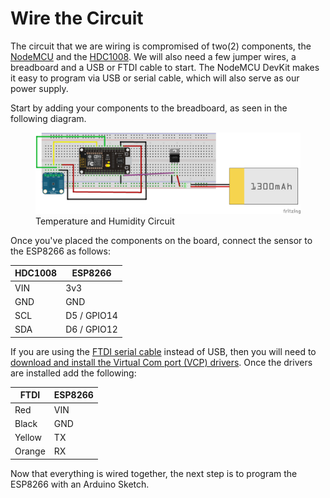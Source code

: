 <!--
title: Wire the Circuit
summary: This document describes how we will wire our circuit.
author: G. L. Clark, II
date Created: March 17, 2016
date Modified:{{ file.mtime }}
filename: wire-circuit.md
-->

# Wire the Circuit

The circuit that we are wiring is compromised of two(2) components, the [NodeMCU](nodemcu-devkit.md) and the [HDC1008](sensors.md). We will also need a few jumper wires, a breadboard and a USB or FTDI cable to start. The NodeMCU DevKit makes it easy to program via USB or serial cable, which will also serve as our power supply. 

Start by adding your components to the breadboard, as seen in the following diagram.

<figure>
<img src="../assets/images/shu-temp-hum.png" alt="Temperature and Humidity Circuit">
<figcaption>Temperature and Humidity Circuit</figcaption>
</figure>

Once you've placed the components on the board, connect the sensor to the ESP8266 as follows:

| HDC1008 | ESP8266 |
| -- | -- |
| VIN | 3v3 |
| GND | GND |
| SCL | D5 / GPIO14 | 
| SDA | D6 / GPIO12 |


If you are using the [FTDI serial cable](https://www.adafruit.com/products/70) instead of USB, then you will need to [download and install the Virtual Com port (VCP) drivers](http://www.ftdichip.com/Drivers/VCP.htm). Once the drivers are installed add the following:

| FTDI | ESP8266 |
| -- | -- |
| Red | VIN |
| Black | GND |
| Yellow | TX | 
| Orange | RX |

Now that everything is wired together, the next step is to program the ESP8266 with an Arduino Sketch.